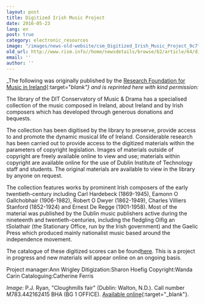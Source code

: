 ```yaml
---
layout: post
title: Digitized Irish Music Project
date: 2016-05-23
lang: en
post: true
category: electronic_resources
image: "/images/news-old-website/csm_Digitized_Irish_Music_Project_9c7f404b4a.jpg"
old_url: http://www.rism.info//home/newsdetails/browse/62/article/64/digitized-irish-music-project.html
email: ''
author: ''
---
```


_The following was originally published by the [Research Foundation for Music in Ireland](http://www.musicresearch.ie/?q=irishmusiccollection){:target="_blank"} and is reprinted here with kind permission:_

The library of the DIT Conservatory of Music & Drama has a specialised collection of the music composed in Ireland, about Ireland and by Irish composers which has developed through generous donations and bequests.

The collection has been digitised by the library to preserve, provide access to and promote the dynamic musical life of Ireland. Considerable research has been carried out to provide access to the digitized materials within the parameters of copyright legislation. Images of materials outside of copyright are freely available online to view and use; materials within copyright are available online for the use of Dublin Institute of Technology staff and students. The original materials are available to view in the library by anyone on request.

The collection features works by prominent Irish composers of the early twentieth-century including Carl Hardebeck (1869-1945), Eamonn O Gallchobhair (1906-1982), Robert O Dwyer (1862-1949), Charles Villiers Stanford (1852-1924) and Ernest De Regge (1901-1958). Most of the material was published by the Dublin music publishers active during the nineteenth and twentieth-centuries, including the fledgling Oifig an tSolathair (the Stationary Office, run by the Irish government) and the Gaelic Press which produced mainly nationalist music based around the independence movement.

The catalogue of these digitized scores can be found[here](http://library.dit.ie/search/?searchtype=d&SORT=D&searcharg=digitized+irish+music-). This is a project in progress and new materials will appear online on an ongoing basis.

Project manager:Ann Wrigley
Ditigization:Sharon Hoefig
Copyright:Wanda Carin
Cataloguing:Catherine Ferris

_Image_: P.J. Ryan, "Cloughmills fair" (Dublin: Walton, N.D.). Call number M783.442162415 BHA (BG 1 OFFICE). [Available online](http://library.dit.ie/record=b1006802~S0){:target="_blank"}.

